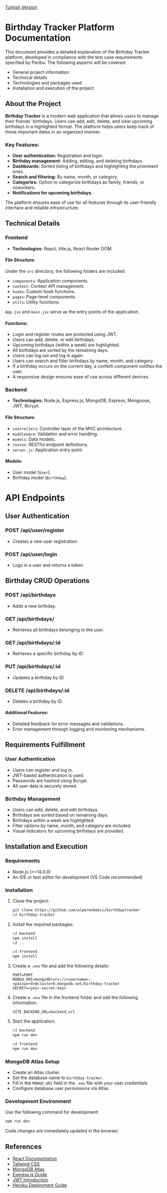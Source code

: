 [Turkish Version](https://github.com/alperenbekci/birthdaytracker/blob/main/README_TR.md)

# Birthday Tracker Platform Documentation

This document provides a detailed explanation of the Birthday Tracker platform, developed in compliance with the test case requirements specified by Paribu. The following aspects will be covered:

- General project information
- Technical details
- Technologies and packages used
- Installation and execution of the project

## About the Project

**Birthday Tracker** is a modern web application that allows users to manage their friends' birthdays. Users can add, edit, delete, and view upcoming birthdays in a highlighted format. The platform helps users keep track of these important dates in an organized manner.

### Key Features:

- **User authentication:** Registration and login.
- **Birthday management:** Adding, editing, and deleting birthdays.
- **Dashboards:** Sorted listing of birthdays and highlighting the prominent ones.
- **Search and filtering:** By name, month, or category.
- **Categories:** Option to categorize birthdays as family, friends, or coworkers.
- **Notifications for upcoming birthdays.**

The platform ensures ease of use for all features through its user-friendly interface and reliable infrastructure.

## Technical Details

### Frontend

- **Technologies:** React, Vite.js, React Router DOM.

#### File Structure:

Under the `src` directory, the following folders are included:

- `components`: Application components.
- `context`: Context API management.
- `hooks`: Custom hook functions.
- `pages`: Page-level components.
- `utils`: Utility functions.

`App.jsx` and `main.jsx` serve as the entry points of the application.

#### Functions:

- Login and register routes are protected using JWT.
- Users can add, delete, or edit birthdays.
- Upcoming birthdays (within a week) are highlighted.
- All birthdays are sorted by the remaining days.
- Users can log out and log in again.
- Users can search and filter birthdays by name, month, and category.
- If a birthday occurs on the current day, a confetti component notifies the user.
- A responsive design ensures ease of use across different devices.

### Backend

- **Technologies:** Node.js, Express.js, MongoDB, Express, Mongoose, JWT, Bcrypt.

#### File Structure:

- `controllers`: Controller layer of the MVC architecture.
- `middleware`: Validation and error handling.
- `models`: Data models.
- `routes`: RESTful endpoint definitions.
- `server.js`: Application entry point.

#### Models:

- User model (`User`).
- Birthday model (`Birthday`).

# API Endpoints

## User Authentication

### POST /api/user/register

- Creates a new user registration.

### POST /api/user/login

- Logs in a user and returns a token.

## Birthday CRUD Operations

### POST /api/birthdays

- Adds a new birthday.

### GET /api/birthdays/

- Retrieves all birthdays belonging to the user.

### GET /api/birthdays/:id

- Retrieves a specific birthday by ID.

### PUT /api/birthdays/:id

- Updates a birthday by ID.

### DELETE /api/birthdays/:id

- Deletes a birthday by ID.

#### Additional Features:

- Detailed feedback for error messages and validations.
- Error management through logging and monitoring mechanisms.

## Requirements Fulfillment

### User Authentication

- Users can register and log in.
- JWT-based authentication is used.
- Passwords are hashed using Bcrypt.
- All user data is securely stored.

### Birthday Management

- Users can add, delete, and edit birthdays.
- Birthdays are sorted based on remaining days.
- Birthdays within a week are highlighted.
- Filter options by name, month, and category are included.
- Visual indicators for upcoming birthdays are provided.

## Installation and Execution

### Requirements

- Node.js (>=14.0.0)
- An IDE or text editor for development (VS Code recommended)

### Installation

1. Clone the project:

   ```bash
   git clone https://github.com/alperenbekci/birthdaytracker
   cd birthday-tracker
   ```

2. Install the required packages:

   ```bash
   cd backend
   npm install
   cd ..
   ```

   ```bash
   cd frontend
   npm install
   ```

3. Create a `.env` file and add the following details:

   ```env
   PORT=PORT
   MONGO_URI=mongodb+srv://<username>:<password>@cluster0.mongodb.net/birthday-tracker
   SECRET=<your-secret-key>
   ```

4. Create a `.env` file in the frontend folder and add the following information:

   ```env
   VITE_BACKEND_URL=backend_url
   ```

5. Start the application:

   ```bash
   cd backend
   npm run dev
   ```

   ```bash
   cd frontend
   npm run dev
   ```

### MongoDB Atlas Setup

- Create an Atlas cluster.
- Set the database name to `birthday-tracker`.
- Fill in the `MONGO_URI` field in the `.env` file with your user credentials.
- Configure database user permissions via Atlas.

### Development Environment

Use the following command for development:

```bash
npm run dev
```

Code changes are immediately updated in the browser.

## References

- [React Documentation](https://reactjs.org/docs/getting-started.html)
- [Tailwind CSS](https://tailwindcss.com/docs/installation)
- [MongoDB Atlas](https://www.mongodb.com/cloud/atlas)
- [Express.js Guide](https://expressjs.com/en/starter/installing.html)
- [JWT Introduction](https://jwt.io/introduction/)
- [Heroku Deployment Guide](https://devcenter.heroku.com/articles/getting-started-with-nodejs)
